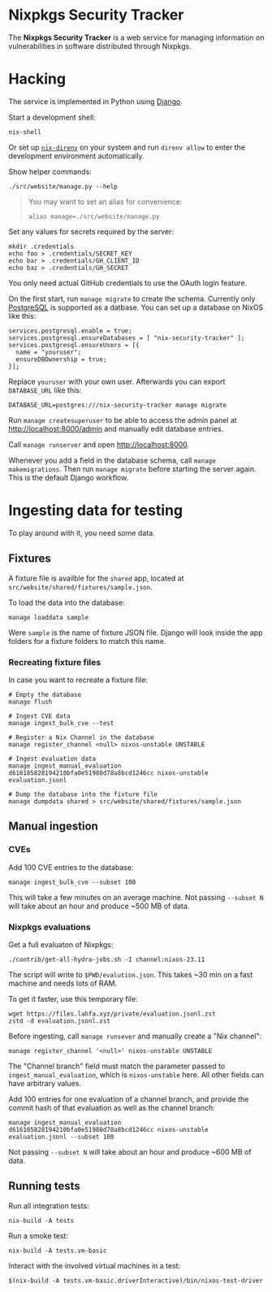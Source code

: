 # Nixpkgs Security Tracker

The **Nixpkgs Security Tracker** is a web service for managing information on vulnerabilities in software distributed through Nixpkgs.

# Hacking

The service is implemented in Python using [Django](https://www.djangoproject.com/).

Start a development shell:

```console
nix-shell
```

Or set up [`nix-direnv`](https://github.com/nix-community/nix-direnv) on your system and run `direnv allow` to enter the development environment automatically.

Show helper commands:

```console
./src/website/manage.py --help
```

> You may want to set an alias for convenience:
>
> ```console
> alias manage=./src/website/manage.py
> ```

Set any values for secrets required by the server:

```console
mkdir .credentials
echo foo > .credentials/SECRET_KEY
echo bar > .credentials/GH_CLIENT_ID
echo baz > .credentials/GH_SECRET
```

You only need actual GitHub credentials to use the OAuth login feature.

On the first start, run `manage migrate` to create the schema.
Currently only [PostgreSQL](https://www.postgresql.org/) is supported as a datbase. You can set up a database on NixOS like this:

```
services.postgresql.enable = true;
services.postgresql.ensureDatabases = [ "nix-security-tracker" ];
services.postgresql.ensureUsers = [{
  name = "youruser";
  ensureDBOwnership = true;
}];
```

Replace `youruser` with your own user. Afterwards you can export `DATABASE_URL` like this:

```
DATABASE_URL=postgres:///nix-security-tracker manage migrate
```

Run `manage createsuperuser` to be able to access the admin panel at <http://localhost:8000/admin> and manually edit database entries.

Call `manage runserver` and open <http://localhost:8000>.

Whenever you add a field in the database schema, call `manage makemigrations`.
Then run `manage migrate` before starting the server again.
This is the default Django workflow.

# Ingesting data for testing

To play around with it, you need some data.

## Fixtures

A fixture file is availble for the `shared` app, located at `src/website/shared/fixtures/sample.json`.

To load the data into the database:

```console
manage loaddata sample
```

Were `sample` is the name of fixture JSON file. Django will look inside the app folders for a fixture folders to match this name.

### Recreating fixture files

In case you want to recreate a fixture file:

```console
# Empty the database
manage flush

# Ingest CVE data
manage ingest_bulk_cve --test

# Register a Nix Channel in the database
manage register_channel <null> nixos-unstable UNSTABLE

# Ingest evaluation data
manage ingest_manual_evaluation d616185828194210bfa0e51980d78a8bcd1246cc nixos-unstable evaluation.jsonl

# Dump the database into the fixture file
manage dumpdata shared > src/website/shared/fixtures/sample.json
```

## Manual ingestion

### CVEs

Add 100 CVE entries to the database:

```console
manage ingest_bulk_cve --subset 100
```

This will take a few minutes on an average machine.
Not passing `--subset N` will take about an hour and produce ~500 MB of data.

### Nixpkgs evaluations

Get a full evaluaton of Nixpkgs:

```console
./contrib/get-all-hydra-jobs.sh -I channel:nixos-23.11
```

The script will write to `$PWD/evalution.json`.
This takes ~30 min on a fast machine and needs lots of RAM.

To get it faster, use this temporary file:

```console
wget https://files.lahfa.xyz/private/evaluation.jsonl.zst
zstd -d evaluation.jsonl.zst
```

Before ingesting, call `manage runsever` and manually create a "Nix channel":

```console
manage register_channel '<null>' nixos-unstable UNSTABLE
```

The "Channel branch" field must match the parameter passed to `ingest_manual_evaluation`, which is `nixos-unstable` here.
All other fields can have arbitrary values.

Add 100 entries for one evaluation of a channel branch, and provide the commit hash of that evaluation as well as the channel branch:

```console
manage ingest_manual_evaluation d616185828194210bfa0e51980d78a8bcd1246cc nixos-unstable evaluation.jsonl --subset 100
```

Not passing `--subset N` will take about an hour and produce ~600 MB of data.

## Running tests

Run all integration tests:

```console
nix-build -A tests
```

Run a smoke test:

```console
nix-build -A tests.vm-basic
```

Interact with the involved virtual machines in a test:

```
$(nix-build -A tests.vm-basic.driverInteractive)/bin/nixos-test-driver
```
